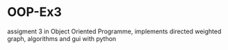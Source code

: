# OOP-Ex3
 assigment 3 in Object Oriented Programme, implements directed weighted graph, algorithms and gui with python
 